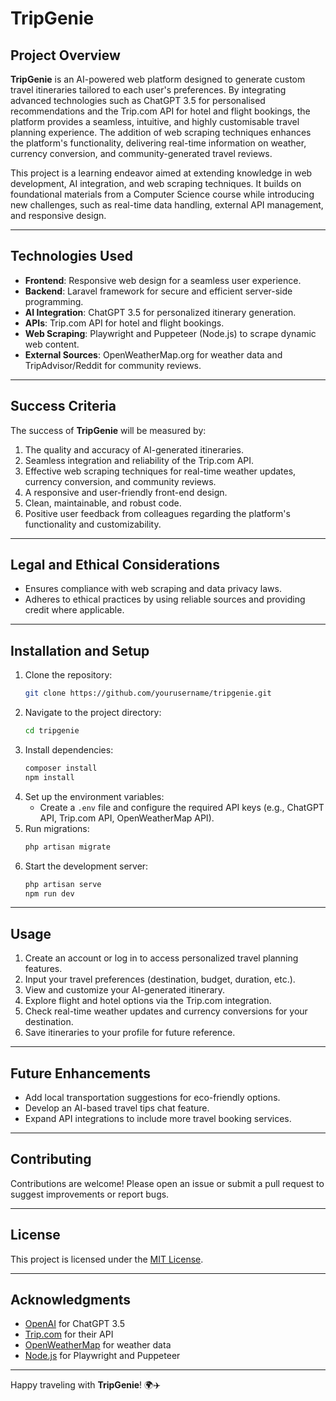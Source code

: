 # TripGenie

## Project Overview
**TripGenie** is an AI-powered web platform designed to generate custom travel itineraries tailored to each user's preferences. By integrating advanced technologies such as ChatGPT 3.5 for personalised recommendations and the Trip.com API for hotel and flight bookings, the platform provides a seamless, intuitive, and highly customisable travel planning experience. The addition of web scraping techniques enhances the platform's functionality, delivering real-time information on weather, currency conversion, and community-generated travel reviews.

This project is a learning endeavor aimed at extending knowledge in web development, AI integration, and web scraping techniques. It builds on foundational materials from a Computer Science course while introducing new challenges, such as real-time data handling, external API management, and responsive design.

---

## Technologies Used
- **Frontend**: Responsive web design for a seamless user experience.
- **Backend**: Laravel framework for secure and efficient server-side programming.
- **AI Integration**: ChatGPT 3.5 for personalized itinerary generation.
- **APIs**: Trip.com API for hotel and flight bookings.
- **Web Scraping**: Playwright and Puppeteer (Node.js) to scrape dynamic web content.
- **External Sources**: OpenWeatherMap.org for weather data and TripAdvisor/Reddit for community reviews.

---

## Success Criteria
The success of **TripGenie** will be measured by:
1. The quality and accuracy of AI-generated itineraries.
2. Seamless integration and reliability of the Trip.com API.
3. Effective web scraping techniques for real-time weather updates, currency conversion, and community reviews.
4. A responsive and user-friendly front-end design.
5. Clean, maintainable, and robust code.
6. Positive user feedback from colleagues regarding the platform's functionality and customizability.

---

## Legal and Ethical Considerations
- Ensures compliance with web scraping and data privacy laws.
- Adheres to ethical practices by using reliable sources and providing credit where applicable.

---

## Installation and Setup
1. Clone the repository:
   ```bash
   git clone https://github.com/yourusername/tripgenie.git
   ```
2. Navigate to the project directory:
   ```bash
   cd tripgenie
   ```
3. Install dependencies:
   ```bash
   composer install
   npm install
   ```
4. Set up the environment variables:
   - Create a `.env` file and configure the required API keys (e.g., ChatGPT API, Trip.com API, OpenWeatherMap API).
5. Run migrations:
   ```bash
   php artisan migrate
   ```
6. Start the development server:
   ```bash
   php artisan serve
   npm run dev
   ```

---

## Usage
1. Create an account or log in to access personalized travel planning features.
2. Input your travel preferences (destination, budget, duration, etc.).
3. View and customize your AI-generated itinerary.
4. Explore flight and hotel options via the Trip.com integration.
5. Check real-time weather updates and currency conversions for your destination.
6. Save itineraries to your profile for future reference.

---

## Future Enhancements
- Add local transportation suggestions for eco-friendly options.
- Develop an AI-based travel tips chat feature.
- Expand API integrations to include more travel booking services.

---

## Contributing
Contributions are welcome! Please open an issue or submit a pull request to suggest improvements or report bugs.

---

## License
This project is licensed under the [MIT License](LICENSE).

---

## Acknowledgments
- [OpenAI](https://openai.com) for ChatGPT 3.5
- [Trip.com](https://www.trip.com) for their API
- [OpenWeatherMap](https://openweathermap.org) for weather data
- [Node.js](https://nodejs.org) for Playwright and Puppeteer

---

Happy traveling with **TripGenie**! 🌍✈️
